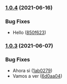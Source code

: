 ### [1.0.4](https://github.com/gquiles-perez911/npm-automated-release/compare/v1.0.3...v1.0.4) (2021-06-16)


### Bug Fixes

* Hello ([850f623](https://github.com/gquiles-perez911/npm-automated-release/commit/850f62344f761af91a05c0ae7e5feb02da4c43e9))

### [1.0.3](https://github.com/gquiles-perez911/npm-automated-release/compare/v1.0.2...v1.0.3) (2021-06-07)


### Bug Fixes

* Ahora si ([1ab0279](https://github.com/gquiles-perez911/npm-automated-release/commit/1ab027949112d5cc3066327a267c0720569092bf))
* Vamos a ver ([6d0aa04](https://github.com/gquiles-perez911/npm-automated-release/commit/6d0aa04e3910e7931b6ee65dbaaf2a42d0ce3300))
